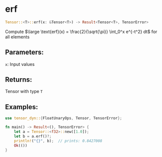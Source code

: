 # erf
```rust
Tensor::<T>::erf(x: &Tensor<T>) -> Result<Tensor<T>, TensorError>
```
Compute $\large \text{erf}(x) = \frac{2}{\sqrt{\pi}} \int_0^x e^{-t^2} dt$ for all elements

## Parameters:
`x`: Input values

## Returns:
Tensor with type `T`

## Examples:
```rust
use tensor_dyn::{FloatUnaryOps, Tensor, TensorError};

fn main() -> Result<(), TensorError> {
    let a = Tensor::<f32>::new([1.0]);
    let b = a.erf()?;
    println!("{}", b);  // prints: 0.8427008
    Ok(())
}
```
